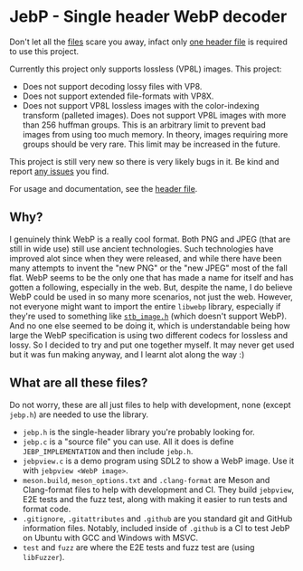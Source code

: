 # JebP - Single header WebP decoder
Don't let all the [files](#what-are-all-these-files) scare you away, infact only [one header file](/jebp.h) is required to use this project.

Currently this project only supports lossless (VP8L) images. This project:
- Does not support decoding lossy files with VP8.
- Does not support extended file-formats with VP8X.
- Does not support VP8L lossless images with the color-indexing transform (palleted images).
Does not support VP8L images with more than 256 huffman groups. This is an arbitrary limit to prevent bad images from using too much memory. In theory, images requiring more groups should be very rare. This limit may be increased in the future.

This project is still very new so there is very likely bugs in it. Be kind and report [any issues](https://github.com/matanui159/jebp/issues) you find.

For usage and documentation, see the [header file](/jebp.h#L132).

## Why?
I genuinely think WebP is a really cool format. Both PNG and JPEG (that are still in wide use) still use ancient technologies. Such technologies have improved alot since when they were released, and while there have been many attempts to invent the "new PNG" or the "new JPEG" most of the fall flat. WebP seems to be the only one that has made a name for itself and has gotten a following, especially in the web. But, despite the name, I do believe WebP could be used in so many more scenarios, not just the web. However, not everyone might want to import the entire `libwebp` library, especially if they're used to something like [`stb_image.h`](https://github.com/nothings/stb/blob/master/stb_image.h) (which doesn't support WebP). And no one else seemed to be doing it, which is understandable being how large the WebP specification is using two different codecs for lossless and lossy. So I decided to try and put one together myself. It may never get used but it was fun making anyway, and I learnt alot along the way :)

## What are all these files?
Do not worry, these are all just files to help with development, none (except `jebp.h`) are needed to use the library.
- `jebp.h` is the single-header library you're probably looking for.
- `jebp.c` is a "source file" you can use. All it does is define `JEBP_IMPLEMENTATION` and then include `jebp.h`.
- `jebpview.c` is a demo program using SDL2 to show a WebP image. Use it with `jebpview <WebP image>`.
- `meson.build`, `meson_options.txt` and `.clang-format` are Meson and Clang-format files to help with development and CI. They build `jebpview`, E2E tests and the fuzz test, along with making it easier to run tests and format code.
- `.gitignore`, `.gitattributes` and `.github` are you standard git and GitHub information files. Notably, included inside of `.github` is a CI to test JebP on Ubuntu with GCC and Windows with MSVC.
- `test` and `fuzz` are where the E2E tests and fuzz test are (using `libFuzzer`).
